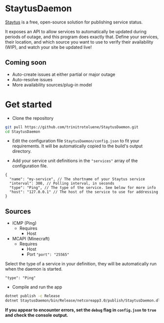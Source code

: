 # StaytusDaemon
[Staytus](https://github.com/adamcooke/staytus) is a free, open-source solution for publishing service status. 

It exposes an API to allow services to automatically be updated during periods of outage, and this program does exactly that. Define your services, their location, and which source you want to use to verify their availability (WIP), and watch your site be updated live!

## Coming soon
- Auto-create issues at either partial or major outage
- Auto-resolve issues
- More availability sources/plug-in model

# Get started

- Clone the repository

```bash
git pull https://github.com/trinitrotoluene/StaytusDaemon.git
cd StaytusDaemon
```
- Edit the configuration file `StaytusDaemon/config.json` to fit your requirements. It will be automatically copied to the build's output directory.

- Add your service unit definitions in the `"services"` array of the configuration file.
```
{
  "name": "my-service", // The shortname of your Staytus service
  "interval": 300, // Polling interval, in seconds
  "type": "Ping", // The type of the service. See below for more info
  "host": "127.0.0.1" // The host of the service to use for addressing
}
```

## Sources

- ICMP (Ping)
  - Requires
    - Host
- MCAPI (Minecraft)
  - Requires
    - Host
    - Port `"port": "25565"`

Select the type of a service in your definition, they will be automatically run when the daemon is started.
```
"type": "Ping"
```
- Compile and run the app
```bash
dotnet publish -c Release
dotnet StaytusDaemon/bin/Release/netcoreapp3.0/publish/StaytusDaemon.dll
```

**If you appear to encounter errors, set the `debug` flag in `config.json` to `true` and check the console output.**
